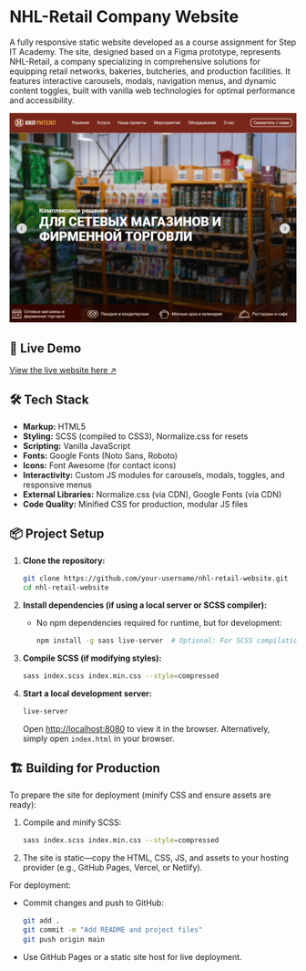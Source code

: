 # NHL-Retail Company Website
A fully responsive static website developed as a course assignment for Step IT Academy. The site, designed based on a Figma prototype, represents NHL-Retail, a company specializing in comprehensive solutions for equipping retail networks, bakeries, butcheries, and production facilities. It features interactive carousels, modals, navigation menus, and dynamic content toggles, built with vanilla web technologies for optimal performance and accessibility.

![Website Preview](./images/screenshot.png)

## 🚀 Live Demo

[View the live website here ↗](https://asistent1001.github.io/ITstep-eshop-project/)  

## 🛠️ Tech Stack

-   **Markup:** HTML5
-   **Styling:** SCSS (compiled to CSS3), Normalize.css for resets
-   **Scripting:** Vanilla JavaScript
-   **Fonts:** Google Fonts (Noto Sans, Roboto)
-   **Icons:** Font Awesome (for contact icons)
-   **Interactivity:** Custom JS modules for carousels, modals, toggles, and responsive menus
-   **External Libraries:** Normalize.css (via CDN), Google Fonts (via CDN)
-   **Code Quality:** Minified CSS for production, modular JS files

## 📦 Project Setup

1.  **Clone the repository:**
    ```bash
    git clone https://github.com/your-username/nhl-retail-website.git
    cd nhl-retail-website
    ```

2.  **Install dependencies (if using a local server or SCSS compiler):**
    - No npm dependencies required for runtime, but for development:
      ```bash
      npm install -g sass live-server  # Optional: For SCSS compilation and local server
      ```

3.  **Compile SCSS (if modifying styles):**
    ```bash
    sass index.scss index.min.css --style=compressed
    ```

4.  **Start a local development server:**
    ```bash
    live-server
    ```
    Open [http://localhost:8080](http://localhost:8080) to view it in the browser. Alternatively, simply open `index.html` in your browser.

## 🏗️ Building for Production

To prepare the site for deployment (minify CSS and ensure assets are ready):

1.  Compile and minify SCSS:
    ```bash
    sass index.scss index.min.css --style=compressed
    ```

2.  The site is static—copy the HTML, CSS, JS, and assets to your hosting provider (e.g., GitHub Pages, Vercel, or Netlify).

For deployment:
- Commit changes and push to GitHub:
  ```bash
  git add .
  git commit -m "Add README and project files"
  git push origin main
  ```
- Use GitHub Pages or a static site host for live deployment.